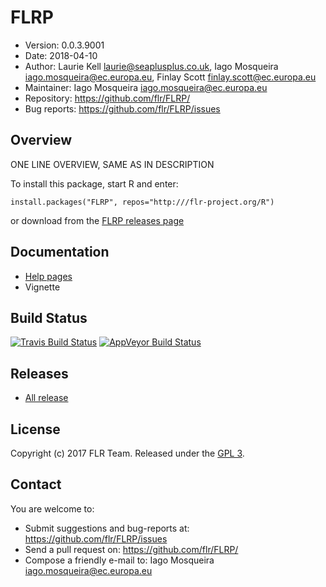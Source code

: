 # FLRP
- Version: 0.0.3.9001
- Date: 2018-04-10
- Author: Laurie Kell <laurie@seaplusplus.co.uk>, Iago Mosqueira <iago.mosqueira@ec.europa.eu>, Finlay Scott <finlay.scott@ec.europa.eu>
- Maintainer: Iago Mosqueira <iago.mosqueira@ec.europa.eu>
- Repository: <https://github.com/flr/FLRP/>
- Bug reports: <https://github.com/flr/FLRP/issues>

## Overview
ONE LINE OVERVIEW, SAME AS IN DESCRIPTION

To install this package, start R and enter:

	install.packages("FLRP", repos="http:///flr-project.org/R")

or download from the [FLRP releases page](https://github.com/flr/FLRP/releases/)

## Documentation
- [Help pages](http://flr-project.org/FLRP)
- Vignette

## Build Status
[![Travis Build Status](https://travis-ci.org/flr/FLRP.svg?branch=master)](https://travis-ci.org/flr/FLRP)
[![AppVeyor Build Status](https://ci.appveyor.com/api/projects/status/github/flr/FLRP?branch=master&svg=true)](https://ci.appveyor.com/project/flr/FLRP)

## Releases
- [All release](https://github.com/flr/FLRP/releases/)

## License
Copyright (c) 2017 FLR Team. Released under the [GPL 3](https://www.gnu.org/licenses/gpl-3.0.en.html).

## Contact
You are welcome to:

- Submit suggestions and bug-reports at: <https://github.com/flr/FLRP/issues>
- Send a pull request on: <https://github.com/flr/FLRP/>
- Compose a friendly e-mail to: Iago Mosqueira <iago.mosqueira@ec.europa.eu>
